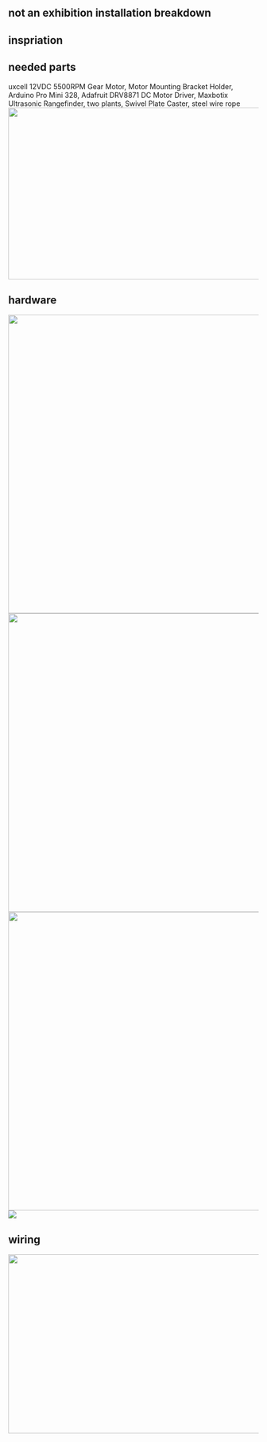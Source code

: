 ## not an exhibition installation breakdown

## inspriation

## needed parts
uxcell 12VDC 5500RPM Gear Motor, Motor Mounting Bracket Holder, Arduino Pro Mini 328, Adafruit DRV8871 DC Motor Driver, Maxbotix Ultrasonic Rangefinder, two plants, Swivel Plate Caster, steel wire rope
<img src="https://github.com/chenweibo212/not_an_exhibition_2017/blob/master/img/neededparts.jpg" width="900" height="345">

## hardware
<img src="https://github.com/chenweibo212/not_an_exhibition_2017/blob/master/img/hardware01.jpg" width="900" height="600">
<br />
<img src="https://github.com/chenweibo212/not_an_exhibition_2017/blob/master/img/hardware02.jpg" width="900" height="600">
<br />
<img src="https://github.com/chenweibo212/not_an_exhibition_2017/blob/master/img/hardware04.jpg" width="900" height="600">
<br />
<img src="https://github.com/chenweibo212/not_an_exhibition_2017/blob/master/img/motor_test.gif">

## wiring
<img src="https://github.com/chenweibo212/not_an_exhibition_2017/blob/master/img/hardware03.png" width="959" height="360">

